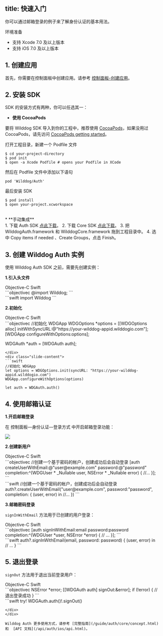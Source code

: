 
title: 快速入门
---

你可以通过邮箱登录的例子来了解身份认证的基本用法。

<div class="env">
    <p class="env-title">环境准备</p>
    <ul>
        <li>支持 Xcode 7.0 及以上版本</li>
        <li>支持 iOS 7.0 及以上版本</li>
    </ul>
</div>

## 1. 创建应用

首先，你需要在控制面板中创建应用。请参考 [控制面板-创建应用](/console/creat.html)。

## 2. 安装 SDK

SDK 的安装方式有两种，你可以任选其一：

- **使用 CocoaPods**

要将 Wilddog SDK 导入到你的工程中，推荐使用 [CocoaPods](https://cocoapods.org/)，如果没用过 CocoaPods，请先访问 [CocoaPods getting started](https://guides.cocoapods.org/using/getting-started.html)。 


打开工程目录，新建一个 Podfile 文件

	$ cd your-project-directory
	$ pod init
	$ open -a Xcode Podfile # opens your Podfile in XCode

然后在 Podfile 文件中添加以下语句

	pod 'Wilddog/Auth'

最后安装 SDK

	$ pod install
	$ open your-project.xcworkspace

</br>
* **手动集成**
</br>
1. 下载 Auth SDK <a href="#" class="ios-download-auth" target='_blank'>点此下载</a>。 
2. 下载 Core SDK <a href="#" class="ios-download-core" target='_blank'>点此下载</a>。  
3. 把 WilddogAuth.framework 和 WilddogCore.framework 拖到工程目录中。  
4. 选中 Copy items if needed 、Create Groups，点击 Finish。  

## 3. 创建 Wilddog Auth 实例

使用 Wilddog Auth SDK 之前，需要先创建实例：

**1.引入头文件**

<div class="slide">
<div class='slide-title'>
  <span class="slide-tab tab-current">Objective-C</span>
  <span class="slide-tab">Swift</span>
</div>
<div class="slide-content slide-content-show">
```objectivec
	@import Wilddog;
```
</div>
<div class="slide-content">
```swift
	import Wilddog
```
</div>
</div>

**2.初始化**

<div class="slide">
<div class='slide-title'>
  <span class="slide-tab tab-current">Objective-C</span>
  <span class="slide-tab">Swift</span>
</div>
<div class="slide-content slide-content-show">
```objectivec
//初始化 WDGApp
WDGOptions *options = [[WDGOptions alloc] initWithSyncURL:@"https://your-wilddog-appid.wilddogio.com"];
[WDGApp configureWithOptions:options];

WDGAuth *auth = [WDGAuth auth];

```
</div>
<div class="slide-content">
```swift
//初始化 WDGApp
let options = WDGOptions.init(syncURL: "https://your-wilddog-appid.wilddogio.com")
WDGApp.configureWithOptions(options)

let auth = WDGAuth.auth()

```
</div>
</div>

## 4. 使用邮箱认证

**1.开启邮箱登录**

在 控制面板—身份认证—登录方式 中开启邮箱登录功能：

![](/images/openemail.png)

**2.创建新用户**

<div class="slide">
<div class='slide-title'>
  <span class="slide-tab tab-current">Objective-C</span>
  <span class="slide-tab">Swift</span>
</div>
<div class="slide-content slide-content-show">
```objectivec
//创建一个基于密码的帐户，创建成功后会自动登录
[auth createUserWithEmail:@"user@example.com" password:@"password" completion:^(WDGUser * _Nullable user, NSError * _Nullable error) {
   //...
}];
```
</div>
<div class="slide-content">
```swift
//创建一个基于密码的帐户，创建成功后会自动登录
auth?.createUserWithEmail("user@example.com", password:"password", completion: { (user, error) in
    //...
})
```
</div>
</div>

**3.邮箱密码登录**

`signInWithEmail` 方法用于已创建的用户登录：

<div class="slide">
<div class='slide-title'>
  <span class="slide-tab tab-current">Objective-C</span>
  <span class="slide-tab">Swift</span>
</div>
<div class="slide-content slide-content-show">
```objectivec
[auth signInWithEmail:email
             password:password
           completion:^(WDGUser *user, NSError *error) {
           // ...
}];
```
</div>
<div class="slide-content">
```swift
auth?.signInWithEmail(email, password: password) { (user, error) in
  // ...
}
```
</div>
</div>

## 5. 退出登录

`signOut` 方法用于退出当前登录用户：

<div class="slide">
<div class='slide-title'>
  <span class="slide-tab tab-current">Objective-C</span>
  <span class="slide-tab">Swift</span>
</div>
<div class="slide-content slide-content-show">
```objectivec
NSError *error;
[[WDGAuth auth] signOut:&error];
if (!error) {
    // 退出登录成功
}
```
</div>
<div class="slide-content">
```swift
try! WDGAuth.auth()!.signOut()

```
</div>
</div>

Wilddog Auth 更多使用方式，请参考 [完整指南](/guide/auth/core/concept.html) 和  [API 文档](/api/auth/ios/api.html)。
